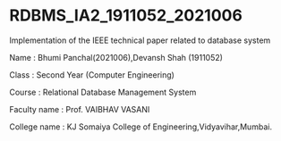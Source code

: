 # RDBMS_IA2_1911052_2021006
Implementation of the IEEE technical paper related to database system

Name : Bhumi Panchal(2021006),Devansh Shah (1911052)

Class : Second Year (Computer Engineering)

Course : Relational Database Management System

Faculty name : Prof. VAIBHAV VASANI

College name : KJ Somaiya College of Engineering,Vidyavihar,Mumbai.
